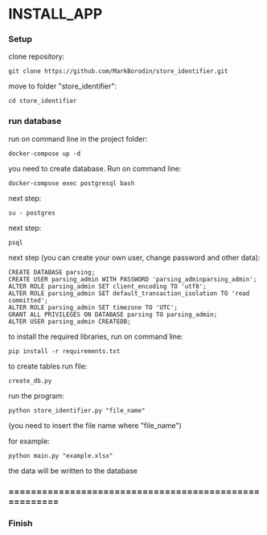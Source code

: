 # INSTALL_APP

### Setup

clone repository:
```
git clone https://github.com/MarkBorodin/store_identifier.git
```
move to folder "store_identifier":
```
cd store_identifier
```

### run database

run on command line in the project folder:

```
docker-compose up -d
```

you need to create database. Run on command line:
```
docker-compose exec postgresql bash
```
next step:
```
su - postgres
```
next step:
```
psql
```
next step (you can create your own user, change password and other data):
```
CREATE DATABASE parsing; 
CREATE USER parsing_admin WITH PASSWORD 'parsing_adminparsing_admin';
ALTER ROLE parsing_admin SET client_encoding TO 'utf8';
ALTER ROLE parsing_admin SET default_transaction_isolation TO 'read committed';
ALTER ROLE parsing_admin SET timezone TO 'UTC';
GRANT ALL PRIVILEGES ON DATABASE parsing TO parsing_admin;
ALTER USER parsing_admin CREATEDB;

```
to install the required libraries, run on command line:
```
pip install -r requirements.txt
```

to create tables run file:
```
create_db.py
```

run the program:

```
python store_identifier.py "file_name"
```
(you need to insert the file name where "file_name")

for example:

```
python main.py "example.xlsx"
```

the data will be written to the database

### ======================================================

### Finish

